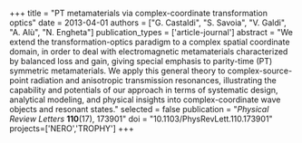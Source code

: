 +++
title = "PT metamaterials via complex-coordinate transformation optics"
date = 2013-04-01
authors = ["G. Castaldi", "S. Savoia", "V. Galdi", "A. Alù", "N. Engheta"]
publication_types = ['article-journal']
abstract = "We extend the transformation-optics paradigm to a complex spatial coordinate domain, in order to deal with electromagnetic metamaterials characterized by balanced loss and gain, giving special emphasis to parity-time (PT) symmetric metamaterials. We apply this general theory to complex-source-point radiation and anisotropic transmission resonances, illustrating the capability and potentials of our approach in terms of systematic design, analytical modeling, and physical insights into complex-coordinate wave objects and resonant states."
selected = false
publication = "*Physical Review Letters* **110**(17), 173901"
doi = "10.1103/PhysRevLett.110.173901"
projects=['NERO','TROPHY']
+++
